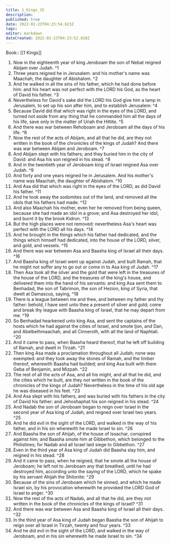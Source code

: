 ```yaml
---
title: 1_Kings_15
description: 
published: true
date: 2022-02-23T04:23:54.623Z
tags: 
editor: markdown
dateCreated: 2022-02-23T04:23:52.810Z
---
```


 Book:: [[1 Kings]]
 1. Now in the eighteenth year of king Jeroboam the son of Nebat reigned Abijam over Judah. ^1
 2. Three years reigned he in Jerusalem. and his mother's name was Maachah, the daughter of Abishalom. ^2
 3. And he walked in all the sins of his father, which he had done before him: and his heart was not perfect with the LORD his God, as the heart of David his father. ^3
 4. Nevertheless for David's sake did the LORD his God give him a lamp in Jerusalem, to set up his son after him, and to establish Jerusalem: ^4
 5. Because David did that which was right in the eyes of the LORD, and turned not aside from any thing that he commanded him all the days of his life, save only in the matter of Uriah the Hittite. ^5
 6. And there was war between Rehoboam and Jeroboam all the days of his life. ^6
 7. Now the rest of the acts of Abijam, and all that he did, are they not written in the book of the chronicles of the kings of Judah? And there was war between Abijam and Jeroboam. ^7
 8. And Abijam slept with his fathers; and they buried him in the city of David: and Asa his son reigned in his stead. ^8
 9. And in the twentieth year of Jeroboam king of Israel reigned Asa over Judah. ^9
 10. And forty and one years reigned he in Jerusalem. And his mother's name was Maachah, the daughter of Abishalom. ^10
 11. And Asa did that which was right in the eyes of the LORD, as did David his father. ^11
 12. And he took away the sodomites out of the land, and removed all the idols that his fathers had made. ^12
 13. And also Maachah his mother, even her he removed from being queen, because she had made an idol in a grove; and Asa destroyed her idol, and burnt it by the brook Kidron. ^13
 14. But the high places were not removed: nevertheless Asa's heart was perfect with the LORD all his days. ^14
 15. And he brought in the things which his father had dedicated, and the things which himself had dedicated, into the house of the LORD, silver, and gold, and vessels. ^15
 16. And there was war between Asa and Baasha king of Israel all their days. ^16
 17. And Baasha king of Israel went up against Judah, and built Ramah, that he might not suffer any to go out or come in to Asa king of Judah. ^17
 18. Then Asa took all the silver and the gold that were left in the treasures of the house of the LORD, and the treasures of the king's house, and delivered them into the hand of his servants: and king Asa sent them to Benhadad, the son of Tabrimon, the son of Hezion, king of Syria, that dwelt at Damascus, saying, ^18
 19. There is a league between me and thee, and between my father and thy father: behold, I have sent unto thee a present of silver and gold; come and break thy league with Baasha king of Israel, that he may depart from me. ^19
 20. So Benhadad hearkened unto king Asa, and sent the captains of the hosts which he had against the cities of Israel, and smote Ijon, and Dan, and Abelbethmaachah, and all Cinneroth, with all the land of Naphtali. ^20
 21. And it came to pass, when Baasha heard thereof, that he left off building of Ramah, and dwelt in Tirzah. ^21
 22. Then king Asa made a proclamation throughout all Judah; none was exempted: and they took away the stones of Ramah, and the timber thereof, wherewith Baasha had builded; and king Asa built with them Geba of Benjamin, and Mizpah. ^22
 23. The rest of all the acts of Asa, and all his might, and all that he did, and the cities which he built, are they not written in the book of the chronicles of the kings of Judah? Nevertheless in the time of his old age he was diseased in his feet. ^23
 24. And Asa slept with his fathers, and was buried with his fathers in the city of David his father: and Jehoshaphat his son reigned in his stead. ^24
 25. And Nadab the son of Jeroboam began to reign over Israel in the second year of Asa king of Judah, and reigned over Israel two years. ^25
 26. And he did evil in the sight of the LORD, and walked in the way of his father, and in his sin wherewith he made Israel to sin. ^26
 27. And Baasha the son of Ahijah, of the house of Issachar, conspired against him; and Baasha smote him at Gibbethon, which belonged to the Philistines; for Nadab and all Israel laid siege to Gibbethon. ^27
 28. Even in the third year of Asa king of Judah did Baasha slay him, and reigned in his stead. ^28
 29. And it came to pass, when he reigned, that he smote all the house of Jeroboam; he left not to Jeroboam any that breathed, until he had destroyed him, according unto the saying of the LORD, which he spake by his servant Ahijah the Shilonite: ^29
 30. Because of the sins of Jeroboam which he sinned, and which he made Israel sin, by his provocation wherewith he provoked the LORD God of Israel to anger. ^30
 31. Now the rest of the acts of Nadab, and all that he did, are they not written in the book of the chronicles of the kings of Israel? ^31
 32. And there was war between Asa and Baasha king of Israel all their days. ^32
 33. In the third year of Asa king of Judah began Baasha the son of Ahijah to reign over all Israel in Tirzah, twenty and four years. ^33
 34. And he did evil in the sight of the LORD, and walked in the way of Jeroboam, and in his sin wherewith he made Israel to sin. ^34
